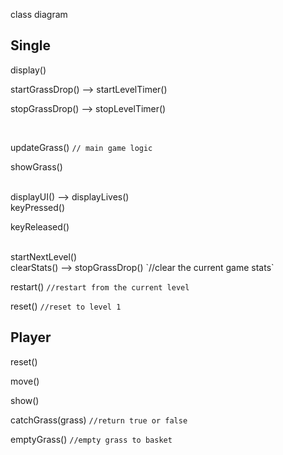 class diagram


## Single
display()
<br>

startGrassDrop() --> startLevelTimer()

stopGrassDrop() --> stopLevelTimer()

<br>

updateGrass() `// main game logic`

showGrass()

<br>
displayUI() --> displayLives()

<br>
keyPressed()

keyReleased()

<br>
startNextLevel()

<br>
clearStats() --> stopGrassDrop() `//clear the current game stats`

restart() `//restart from the current level`

reset() `//reset to level 1`


## Player
reset()

move()

show()

catchGrass(grass) `//return true or false`

emptyGrass() `//empty grass to basket`
